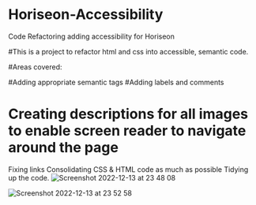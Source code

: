 # Horiseon-Accessibility
Code Refactoring adding accessibility for Horiseon

#This is a project to refactor html and css into accessible, semantic code.

#Areas covered:

#Adding appropriate semantic tags 
#Adding labels and comments
# Creating descriptions for all images to enable screen reader to navigate around the page
Fixing links 
Consolidating CSS & HTML code as much as possible
Tidying up the code.
![Screenshot 2022-12-13 at 23 48 08](https://user-images.githubusercontent.com/118288349/207469810-c13a4ec1-791f-4d70-82ff-ea6f7d17fa57.png)

![Screenshot 2022-12-13 at 23 52 58](https://user-images.githubusercontent.com/118288349/207470529-04c07f68-905e-4119-92ff-a44bc3dcdb9e.png)
